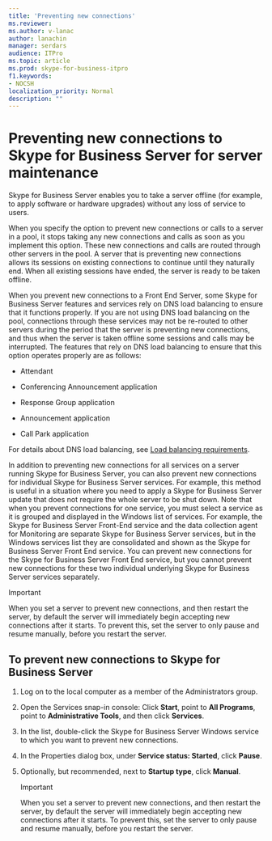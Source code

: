 ```yaml
---
title: 'Preventing new connections'
ms.reviewer: 
ms.author: v-lanac
author: lanachin
manager: serdars
audience: ITPro
ms.topic: article
ms.prod: skype-for-business-itpro
f1.keywords:
- NOCSH
localization_priority: Normal
description: ""
---
```


# Preventing new connections to Skype for Business Server for server maintenance


Skype for Business Server enables you to take a server offline (for example, to apply software or hardware upgrades) without any loss of service to users.

When you specify the option to prevent new connections or calls to a server in a pool, it stops taking any new connections and calls as soon as you implement this option. These new connections and calls are routed through other servers in the pool. A server that is preventing new connections allows its sessions on existing connections to continue until they naturally end. When all existing sessions have ended, the server is ready to be taken offline.

When you prevent new connections to a Front End Server, some Skype for Business Server features and services rely on DNS load balancing to ensure that it functions properly. If you are not using DNS load balancing on the pool, connections through these services may not be re-routed to other servers during the period that the server is preventing new connections, and thus when the server is taken offline some sessions and calls may be interrupted. The features that rely on DNS load balancing to ensure that this option operates properly are as follows:

  - Attendant

  - Conferencing Announcement application

  - Response Group application

  - Announcement application

  - Call Park application

For details about DNS load balancing, see [Load balancing requirements](../../plan-your-deployment/network-requirements/load-balancing.md).

In addition to preventing new connections for all services on a server running Skype for Business Server, you can also prevent new connections for individual Skype for Business Server services. For example, this method is useful in a situation where you need to apply a Skype for Business Server update that does not require the whole server to be shut down. Note that when you prevent connections for one service, you must select a service as it is grouped and displayed in the Windows list of services. For example, the Skype for Business Server Front-End service and the data collection agent for Monitoring are separate Skype for Business Server services, but in the Windows services list they are consolidated and shown as the Skype for Business Server Front End service. You can prevent new connections for the Skype for Business Server Front End service, but you cannot prevent new connections for these two individual underlying Skype for Business Server services separately.

> [!IMPORTANT]
> When you set a server to prevent new connections, and then restart the server, by default the server will immediately begin accepting new connections after it starts. To prevent this, set the server to only pause and resume manually, before you restart the server.

## To prevent new connections to Skype for Business Server

1.  Log on to the local computer as a member of the Administrators group.

2.  Open the Services snap-in console: Click **Start**, point to **All Programs**, point to **Administrative Tools**, and then click **Services**.

3.  In the list, double-click the Skype for Business Server Windows service to which you want to prevent new connections.

4.  In the Properties dialog box, under **Service status: Started**, click **Pause**.

5.  Optionally, but recommended, next to **Startup type**, click **Manual**.
    
    > [!IMPORTANT]
    > When you set a server to prevent new connections, and then restart the server, by default the server will immediately begin accepting new connections after it starts. To prevent this, set the server to only pause and resume manually, before you restart the server.
